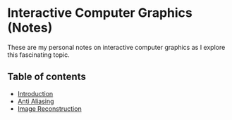 # Interactive Computer Graphics (Notes)
These are my personal notes on interactive computer graphics as I explore this fascinating topic.

## Table of contents
* [Introduction](Introduction.md)
* [Anti Aliasing](Anti-Aliasing.md)
* [Image Reconstruction](Image_Reconstruction.md)
